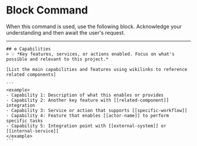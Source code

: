 # Block Command

When this command is used, use the following block. Acknowledge your understanding and then await the user's request.

---

``````````
## ⚙️ Capabilities
> 💡 *Key features, services, or actions enabled. Focus on what's possible and relevant to this project.*

[List the main capabilities and features using wikilinks to reference related components]

```
<example>
- Capability 1: Description of what this enables or provides
- Capability 2: Another key feature with [[related-component]] integration
- Capability 3: Service or action that supports [[specific-workflow]]
- Capability 4: Feature that enables [[actor-name]] to perform specific tasks
- Capability 5: Integration point with [[external-system]] or [[internal-service]]
</example>
```
``````````

